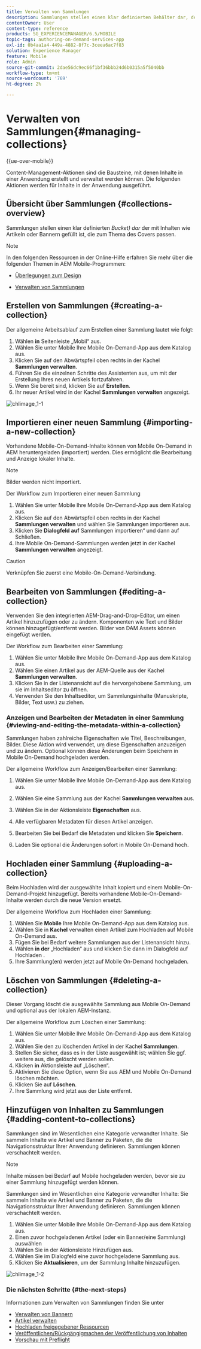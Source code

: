 ```yaml
---
title: Verwalten von Sammlungen
description: Sammlungen stellen einen klar definierten Behälter dar, der mit Inhalten wie Artikeln oder Bannern gefüllt ist, die zum Thema des Covers passen. Auf dieser Seite erfahren Sie mehr.
contentOwner: User
content-type: reference
products: SG_EXPERIENCEMANAGER/6.5/MOBILE
topic-tags: authoring-on-demand-services-app
exl-id: 0b4aa1a4-449a-4882-8f7c-3ceea6ac7f83
solution: Experience Manager
feature: Mobile
role: Admin
source-git-commit: 2dae56dc9ec66f1bf36bbb24d6b0315a5f5040bb
workflow-type: tm+mt
source-wordcount: '769'
ht-degree: 2%

---
```


# Verwalten von Sammlungen{#managing-collections}

{{ue-over-mobile}}

Content-Management-Aktionen sind die Bausteine, mit denen Inhalte in einer Anwendung erstellt und verwaltet werden können. Die folgenden Aktionen werden für Inhalte in der Anwendung ausgeführt.

## Übersicht über Sammlungen {#collections-overview}

Sammlungen stellen einen klar definierten *Bucket) dar* der mit Inhalten wie Artikeln oder Bannern gefüllt ist, die zum Thema des Covers passen.

>[!NOTE]
>
>In den folgenden Ressourcen in der Online-Hilfe erfahren Sie mehr über die folgenden Themen in AEM Mobile-Programmen:
>
>* [Überlegungen zum Design](https://helpx.adobe.com/digital-publishing-solution/help/design-app.html)
>
>* [Verwalten von Sammlungen](https://helpx.adobe.com/digital-publishing-solution/help/creating-collections.html)
>

## Erstellen von Sammlungen {#creating-a-collection}

Der allgemeine Arbeitsablauf zum Erstellen einer Sammlung lautet wie folgt:

1. Wählen **in** Seitenleiste „Mobil“ aus.
1. Wählen Sie unter Mobile Ihre Mobile On-Demand-App aus dem Katalog aus.
1. Klicken Sie auf den Abwärtspfeil oben rechts in der Kachel **Sammlungen verwalten**.
1. Führen Sie die einzelnen Schritte des Assistenten aus, um mit der Erstellung Ihres neuen Artikels fortzufahren.
1. Wenn Sie bereit sind, klicken Sie auf **Erstellen**.
1. Ihr neuer Artikel wird in der Kachel **Sammlungen verwalten** angezeigt.

![chlimage_1-1](assets/chlimage_1-1.gif)

## Importieren einer neuen Sammlung {#importing-a-new-collection}

Vorhandene Mobile-On-Demand-Inhalte können von Mobile On-Demand in AEM heruntergeladen (importiert) werden. Dies ermöglicht die Bearbeitung und Anzeige lokaler Inhalte.

>[!NOTE]
>
>Bilder werden nicht importiert.

Der Workflow zum Importieren einer neuen Sammlung

1. Wählen Sie unter Mobile Ihre Mobile On-Demand-App aus dem Katalog aus.
1. Klicken Sie auf den Abwärtspfeil oben rechts in der Kachel **Sammlungen verwalten** und wählen Sie Sammlungen importieren aus.
1. Klicken Sie **Dialogfeld auf** Sammlungen importieren“ und dann auf Schließen.
1. Ihre Mobile On-Demand-Sammlungen werden jetzt in der Kachel **Sammlungen verwalten** angezeigt.

>[!CAUTION]
>
>Verknüpfen Sie zuerst eine Mobile-On-Demand-Verbindung.

## Bearbeiten von Sammlungen {#editing-a-collection}

Verwenden Sie den integrierten AEM-Drag-and-Drop-Editor, um einen Artikel hinzuzufügen oder zu ändern. Komponenten wie Text und Bilder können hinzugefügt/entfernt werden. Bilder von DAM Assets können eingefügt werden.

Der Workflow zum Bearbeiten einer Sammlung:

1. Wählen Sie unter Mobile Ihre Mobile On-Demand-App aus dem Katalog aus.
1. Wählen Sie einen Artikel aus der AEM-Quelle aus der Kachel **Sammlungen verwalten**.
1. Klicken Sie in der Listenansicht auf die hervorgehobene Sammlung, um sie im Inhaltseditor zu öffnen.
1. Verwenden Sie den Inhaltseditor, um Sammlungsinhalte (Manuskripte, Bilder, Text usw.) zu ziehen.

### Anzeigen und Bearbeiten der Metadaten in einer Sammlung {#viewing-and-editing-the-metadata-within-a-collection}

Sammlungen haben zahlreiche Eigenschaften wie Titel, Beschreibungen, Bilder. Diese Aktion wird verwendet, um diese Eigenschaften anzuzeigen und zu ändern. Optional können diese Änderungen beim Speichern in Mobile On-Demand hochgeladen werden.

Der allgemeine Workflow zum Anzeigen/Bearbeiten einer Sammlung:

1. Wählen Sie unter Mobile Ihre Mobile On-Demand-App aus dem Katalog aus.
1. Wählen Sie eine Sammlung aus der Kachel **Sammlungen verwalten** aus.

1. Wählen Sie in der Aktionsleiste **Eigenschaften** aus.
1. Alle verfügbaren Metadaten für diesen Artikel anzeigen.
1. Bearbeiten Sie bei Bedarf die Metadaten und klicken Sie **Speichern**.
1. Laden Sie optional die Änderungen sofort in Mobile On-Demand hoch.

## Hochladen einer Sammlung {#uploading-a-collection}

Beim Hochladen wird der ausgewählte Inhalt kopiert und einem Mobile-On-Demand-Projekt hinzugefügt. Bereits vorhandene Mobile-On-Demand-Inhalte werden durch die neue Version ersetzt.

Der allgemeine Workflow zum Hochladen einer Sammlung:

1. Wählen Sie **Mobile** Ihre Mobile On-Demand-App aus dem Katalog aus.
1. Wählen Sie in **Kachel** verwalten einen Artikel zum Hochladen auf Mobile On-Demand aus.
1. Fügen Sie bei Bedarf weitere Sammlungen aus der Listenansicht hinzu.
1. Wählen **in der** „Hochladen“ aus und klicken Sie dann im Dialogfeld auf Hochladen .
1. Ihre Sammlung(en) werden jetzt auf Mobile On-Demand hochgeladen.

## Löschen von Sammlungen {#deleting-a-collection}

Dieser Vorgang löscht die ausgewählte Sammlung aus Mobile On-Demand und optional aus der lokalen AEM-Instanz.

Der allgemeine Workflow zum Löschen einer Sammlung:

1. Wählen Sie unter Mobile Ihre Mobile On-Demand-App aus dem Katalog aus.
1. Wählen Sie den zu löschenden Artikel in der Kachel **Sammlungen**.
1. Stellen Sie sicher, dass es in der Liste ausgewählt ist; wählen Sie ggf. weitere aus, die gelöscht werden sollen.
1. Klicken **in** Aktionsleiste auf „Löschen“.
1. Aktivieren Sie diese Option, wenn Sie aus AEM und Mobile On-Demand löschen möchten.
1. Klicken Sie auf **Löschen**.
1. Ihre Sammlung wird jetzt aus der Liste entfernt.

## Hinzufügen von Inhalten zu Sammlungen {#adding-content-to-collections}

Sammlungen sind im Wesentlichen eine Kategorie verwandter Inhalte. Sie sammeln Inhalte wie Artikel und Banner zu Paketen, die die Navigationsstruktur Ihrer Anwendung definieren. Sammlungen können verschachtelt werden.

>[!NOTE]
>
>Inhalte müssen bei Bedarf auf Mobile hochgeladen werden, bevor sie zu einer Sammlung hinzugefügt werden können.

Sammlungen sind im Wesentlichen eine Kategorie verwandter Inhalte: Sie sammeln Inhalte wie Artikel und Banner zu Paketen, die die Navigationsstruktur Ihrer Anwendung definieren. Sammlungen können verschachtelt werden.

1. Wählen Sie unter Mobile Ihre Mobile On-Demand-App aus dem Katalog aus.
1. Einen zuvor hochgeladenen Artikel (oder ein Banner/eine Sammlung) auswählen
1. Wählen Sie in der Aktionsleiste Hinzufügen aus.
1. Wählen Sie im Dialogfeld eine zuvor hochgeladene Sammlung aus.
1. Klicken Sie **Aktualisieren**, um der Sammlung Inhalte hinzuzufügen.

![chlimage_1-2](assets/chlimage_1-2.gif)

### Die nächsten Schritte {#the-next-steps}

Informationen zum Verwalten von Sammlungen finden Sie unter

* [Verwalten von Bannern](/help/mobile/mobile-on-demand-managing-banners.md)
* [Artikel verwalten](/help/mobile/mobile-on-demand-managing-articles.md)
* [Hochladen freigegebener Ressourcen](/help/mobile/mobile-on-demand-shared-resources.md)
* [Veröffentlichen/Rückgängigmachen der Veröffentlichung von Inhalten](/help/mobile/mobile-on-demand-publishing-unpublishing.md)
* [Vorschau mit Preflight](/help/mobile/aem-mobile-manage-ondemand-services.md)

